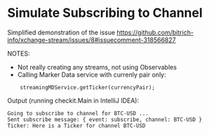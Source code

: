 # Simulate Subscribing to Channel

Simplified demonstration of the issue https://github.com/bitrich-info/xchange-stream/issues/8#issuecomment-318566827 

NOTES:
- Not really creating any streams, not using Observables
- Calling Marker Data service with currenly pair only:
```
	streamingMDService.getTicker(currencyPair);
```

Output (running checkit.Main in IntelliJ IDEA):

```
Going to subscribe to channel for BTC-USD ...
Sent subscribe message: { event: subscribe, channel: BTC-USD }
Ticker: Here is a Ticker for channel BTC-USD
```
